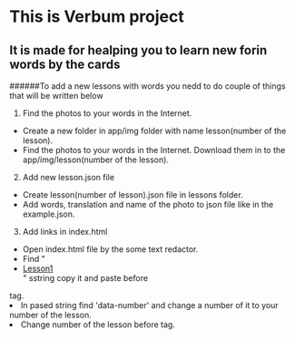 # This is Verbum project
## It is made for healping you to learn new forin words by the cards

######To add a new lessons with words you nedd to do couple of things that will be written below


1. Find the photos to your words in the Internet.
- Create a new folder in app/img folder with name lesson(number of the lesson).
- Find the photos to your words in the Internet. Download them in to the app/img/lesson(number of the lesson).
2. Add new lesson.json file
- Create lesson(number of lesson).json file in lessons folder.
- Add words, translation and name of the photo to json file like in the example.json.
3. Add links in index.html
- Open index.html file by the some text redactor.
- Find "<li><a href="#" data-number="1">Lesson1</a></li>" sstring copy it and paste before </ul> tag.
- In pased string find 'data-number' and change a number of it to your number of the lesson.
- Change number of the lesson before </a> tag.
